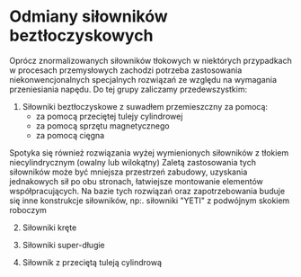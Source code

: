 # Odmiany siłowników beztłoczyskowych

Oprócz znormalizowanych siłowników tłokowych w niektórych przypadkach w procesach przemysłowych zachodzi potrzeba zastosowania niekonwencjonalnych specjalnych rozwiązań ze względu na wymagania przeniesiania napędu. Do tej grupy zaliczamy przedewszystkim:

1. Siłowniki beztłoczyskowe z suwadłem przemieszczny za pomocą:
    - za pomocą przeciętej tulejy cylindrowej
    - za pomocą sprzętu magnetycznego
    - za pomocą cięgna

Spotyka się również rozwiązania wyżej wymienionych siłowników z tłokiem niecylindrycznym (owalny lub wilokątny)
Zaletą zastosowania tych siłowników może być mniejsza przestrzeń zabudowy, uzyskania jednakowych sił po obu stronach, łatwiejsze montowanie elementów współpracujących. Na bazie tych rozwiązań oraz zapotrzebowania buduje się inne konstrukcje siłowników, np:. siłowniki "YETI" z podwójnym skokiem roboczym 

2. Siłowniki kręte 
3. Siłowniki super-długie

4. Siłownik z przeciętą tuleją cylindrową
